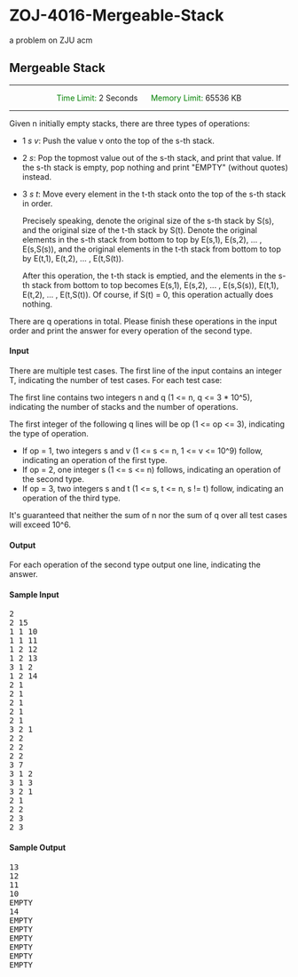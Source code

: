 # ZOJ-4016-Mergeable-Stack
a problem on ZJU acm


## Mergeable Stack
<hr>
<center>
<font color="green">Time Limit: </font> 2 Seconds
&nbsp;&nbsp;&nbsp;&nbsp;
<font color="green">Memory Limit: </font> 65536 KB
</center>
<hr>
Given n initially empty stacks, there are three types of operations:

<ul>
  <li><p>1 <var>s</var> <var>v</var>: Push the value v onto the top of the s-th stack.</p></li>
  <li><p>2 <var>s</var>: Pop the topmost value out of the s-th stack, and print that value. If the s-th stack is empty, pop nothing and print "EMPTY" (without quotes) instead.</p></li>
  <li>
    <p>3 <var>s</var> <var>t</var>: Move every element in the t-th stack onto the top of the s-th stack in order.</p>
    <p>Precisely speaking, denote the original size of the s-th stack by S(s), and the original size of the t-th stack by S(t). Denote the original elements in the s-th stack from bottom to top by E(s,1), E(s,2), ... , E(s,S(s)), and the original elements in the t-th stack from bottom to top by E(t,1), E(t,2), ... , E(t,S(t)).</p>
    <p>After this operation, the t-th stack is emptied, and the elements in the s-th stack from bottom to top becomes E(s,1), E(s,2), ... , E(s,S(s)), E(t,1), E(t,2), ... , E(t,S(t)). Of course, if S(t) = 0, this operation actually does nothing.</p>
  </li>
</ul>

<p>There are q operations in total. Please finish these operations in the input order and print the answer for every operation of the second type.</p>

<h4>Input</h4>

<p>There are multiple test cases. The first line of the input contains an integer T, indicating the number of test cases. For each test case:</p>

<p>The first line contains two integers n and q (1 <= n, q <= 3 * 10^5), indicating the number of stacks and the number of operations.</p>

<p>The first integer of the following q lines will be op (1 <= op <= 3), indicating the type of operation.</p>

<ul>
  <li>If op = 1, two integers s and v (1 <= s <= n, 1 <= v <= 10^9) follow, indicating an operation of the first type.</li>
  <li>If op = 2, one integer s (1 <= s <= n) follows, indicating an operation of the second type.</li>
  <li>If op = 3, two integers s and t (1 <= s, t <= n, s != t) follow, indicating an operation of the third type.</li>
</ul>

<p>It's guaranteed that neither the sum of n nor the sum of q over all test cases will exceed 10^6.</p>

<h4>Output</h4>

<p>For each operation of the second type output one line, indicating the answer.</p>

<h4>Sample Input</h4>
<pre>2
2 15
1 1 10
1 1 11
1 2 12
1 2 13
3 1 2
1 2 14
2 1
2 1
2 1
2 1
2 1
3 2 1
2 2
2 2
2 2
3 7
3 1 2
3 1 3
3 2 1
2 1
2 2
2 3
2 3
</pre>

<h4>Sample Output</h4>
<pre>13
12
11
10
EMPTY
14
EMPTY
EMPTY
EMPTY
EMPTY
EMPTY
EMPTY
</pre>